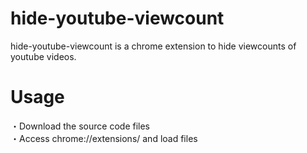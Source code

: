 # hide-youtube-viewcount
hide-youtube-viewcount is a chrome extension to hide viewcounts of youtube videos.  

# Usage
・Download the source code files  
・Access chrome://extensions/ and load files

